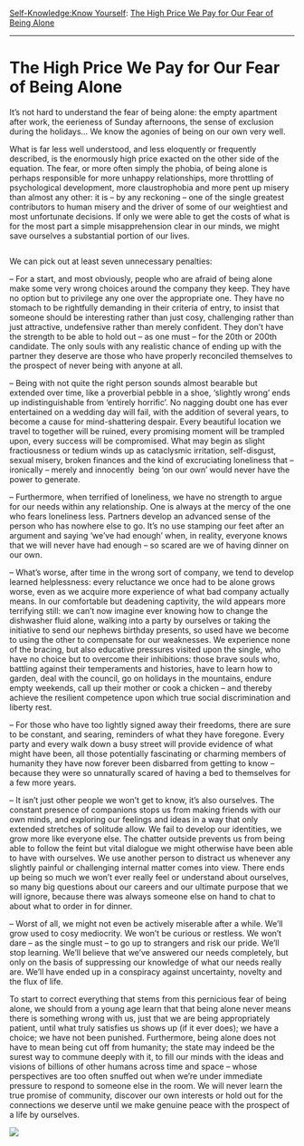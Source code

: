 [Self-Knowledge:](https://www.theschooloflife.com/thebookoflife/category/self-knowledge/)[Know Yourself](https://www.theschooloflife.com/thebookoflife/category/self-knowledge/know-yourself/): [The High Price We Pay for Our Fear of Being Alone](https://www.theschooloflife.com/thebookoflife/the-high-price-of-the-fear-of-loneliness/)

* * *

# The High Price We Pay for Our Fear of Being Alone

It’s not hard to understand the fear of being alone: the empty apartment after work, the eerieness of Sunday afternoons, the sense of exclusion during the holidays… We know the agonies of being on our own very well.&nbsp;

What is far less well understood, and less eloquently or frequently described, is the enormously high price exacted on the other side of the equation. The fear, or more often simply the phobia, of being alone is perhaps responsible for more unhappy relationships, more throttling of psychological development, more claustrophobia and more pent up misery than almost any other: it is – by any reckoning – one of the single greatest contributors to human misery and the driver of some of our weightiest and most unfortunate decisions. If only we were able to get the costs of what is for the most part a simple misapprehension clear in our minds, we might save ourselves a substantial portion of our lives.

<figure class="aligncenter"><img src="https://www.theschooloflife.com/thebookoflife/wp-content/uploads/2019/09/DO28pkxW0AA4wy6.jpg" alt="" class="wp-image-23623" srcset="https://www.theschooloflife.com/thebookoflife/wp-content/uploads/2019/09/DO28pkxW0AA4wy6.jpg 640w, https://www.theschooloflife.com/thebookoflife/wp-content/uploads/2019/09/DO28pkxW0AA4wy6-300x165.jpg 300w" sizes="(max-width: 640px) 100vw, 640px"></figure>

We can pick out at least seven unnecessary penalties:

– For a start, and most obviously, people who are afraid of being alone make some very wrong choices around the company they keep. They have no option but to privilege any one over the appropriate one. They have no stomach to be rightfully demanding in their criteria of entry, to insist that someone should be interesting rather than just cosy, challenging rather than just attractive, undefensive rather than merely confident. They don’t have the strength to be able to hold out – as one must – for the 20th or 200th candidate. The only souls with any realistic chance of ending up with the partner they deserve are those who have properly reconciled themselves to the prospect of never being with anyone at all.

– Being with not quite the right person sounds almost bearable but extended over time, like a proverbial pebble in a shoe, ‘slightly wrong’ ends up indistinguishable from ‘entirely horrific’. No nagging doubt one has ever entertained on a wedding day will fail, with the addition of several years, to become a cause for mind-shattering despair. Every beautiful location we travel to together will be ruined, every promising moment will be trampled upon, every success will be compromised. What may begin as slight fractiousness or tedium winds up as cataclysmic irritation, self-disgust, sexual misery, broken finances and the kind of excruciating loneliness that – ironically – merely and innocently&nbsp; being ‘on our own’ would never have the power to generate.&nbsp;

– Furthermore, when terrified of loneliness, we have no strength to argue for our needs within any relationship. One is always at the mercy of the one who fears loneliness less. Partners develop an advanced sense of the person who has nowhere else to go. It’s no use stamping our feet after an argument and saying ‘we’ve had enough’ when, in reality, everyone knows that we will never have had enough – so scared are we of having dinner on our own.

– What’s worse, after time in the wrong sort of company, we tend to develop learned helplessness: every reluctance we once had to be alone grows worse, even as we acquire more experience of what bad company actually means. In our comfortable but deadening captivity, the wild appears more terrifying still: we can’t now imagine ever knowing how to change the dishwasher fluid alone, walking into a party by ourselves or taking the initiative to send our nephews birthday presents, so used have we become to using the other to compensate for our weaknesses. We experience none of the bracing, but also educative pressures visited upon the single, who have no choice but to overcome their inhibitions: those brave souls who, battling against their temperaments and histories, have to learn how to garden, deal with the council, go on holidays in the mountains, endure empty weekends, call up their mother or cook a chicken – and thereby achieve the resilient competence upon which true social discrimination and liberty rest.

– For those who have too lightly signed away their freedoms, there are sure to be constant, and searing, reminders of what they have foregone. Every party and every walk down a busy street will provide evidence of what might have been, all those potentially fascinating or charming members of humanity they have now forever been disbarred from getting to know – because they were so unnaturally scared of having a bed to themselves for a few more years.

– It isn’t just other people we won’t get to know, it’s also ourselves. The constant presence of companions stops us from making friends with our own minds, and exploring our feelings and ideas in a way that only extended stretches of solitude allow. We fail to develop our identities, we grow more like everyone else. The chatter outside prevents us from being able to follow the feint but vital dialogue we might otherwise have been able to have with ourselves. We use another person to distract us whenever any slightly painful or challenging internal matter comes into view. There ends up being so much we won’t ever really feel or understand about ourselves, so many big questions about our careers and our ultimate purpose that we will ignore, because there was always someone else on hand to chat to about what to order in for dinner.

– Worst of all, we might not even be actively miserable after a while. We’ll grow used to cosy mediocrity. We won’t be curious or restless. We won’t dare – as the single must – to go up to strangers and risk our pride. We’ll stop learning. We’ll believe that we’ve answered our needs completely, but only on the basis of suppressing our knowledge of what our needs really are. We’ll have ended up in a conspiracy against uncertainty, novelty and the flux of life.

To start to correct everything that stems from this pernicious fear of being alone, we should from a young age learn that that being alone never means there is something wrong with us, just that we are being appropriately patient, until what truly satisfies us shows up (if it ever does); we have a choice; we have not been punished. Furthermore, being alone does not have to mean being cut off from humanity; the state may indeed be the surest way to commune deeply with it, to fill our minds with the ideas and visions of billions of other humans across time and space – whose perspectives are too often snuffed out when we’re under immediate pressure to respond to someone else in the room. We will never learn the true promise of community, discover our own interests or hold out for the connections we deserve until we make genuine peace with the prospect of a life by ourselves.

[![](https://img.youtube.com/vi/EYncNbM9HMs/0.jpg)](https://www.youtube.com/embed/EYncNbM9HMs '')
&nbsp;   
